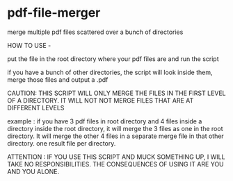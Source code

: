 # pdf-file-merger
merge multiple pdf files scattered over a bunch of directories

HOW TO USE - 

put the file in the root directory where your pdf files are and run the script

if you have a bunch of other directories, the script will look inside them, merge those files and output a <name-of-directory-where-files-are>.pdf

CAUTION: THIS SCRIPT WILL ONLY MERGE THE FILES IN THE FIRST LEVEL OF A DIRECTORY. IT WILL NOT NOT MERGE FILES THAT ARE AT DIFFERENT LEVELS

example : if you have 3 pdf files in root directory and 4  files inside a directory inside the root directory, it will merge the 3 files as one in the root directory. It will merge the other 4 files in a separate merge file in that other directory. one result file per directory.
  
  
  ATTENTION : IF YOU USE THIS SCRIPT AND MUCK SOMETHING UP, I WILL TAKE NO RESPONSIBILITIES. THE CONSEQUENCES OF USING IT ARE YOU AND YOU ALONE.
